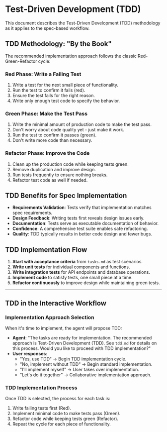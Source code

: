 # Test-Driven Development (TDD)

This document describes the Test-Driven Development (TDD) methodology as it applies to the spec-based workflow.

## TDD Methodology: "By the Book"
The recommended implementation approach follows the classic Red-Green-Refactor cycle:

### Red Phase: Write a Failing Test
1. Write a test for the next small piece of functionality.
2. Run the test to confirm it fails (red).
3. Ensure the test fails for the right reason.
4. Write only enough test code to specify the behavior.

### Green Phase: Make the Test Pass
1. Write the minimal amount of production code to make the test pass.
2. Don't worry about code quality yet - just make it work.
3. Run the test to confirm it passes (green).
4. Don't write more code than necessary.

### Refactor Phase: Improve the Code
1. Clean up the production code while keeping tests green.
2. Remove duplication and improve design.
3. Run tests frequently to ensure nothing breaks.
4. Refactor test code as well if needed.

## TDD Benefits for Spec Implementation
- **Requirements Validation**: Tests verify that implementation matches spec requirements.
- **Design Feedback**: Writing tests first reveals design issues early.
- **Documentation**: Tests serve as executable documentation of behavior.
- **Confidence**: A comprehensive test suite enables safe refactoring.
- **Quality**: TDD typically results in better code design and fewer bugs.

## TDD Implementation Flow
1. **Start with acceptance criteria** from `tasks.md` as test scenarios.
2. **Write unit tests** for individual components and functions.
3. **Write integration tests** for API endpoints and database operations.
4. **Implement code** to satisfy tests, one small piece at a time.
5. **Refactor continuously** to improve design while maintaining green tests.

---

## TDD in the Interactive Workflow

### Implementation Approach Selection
When it's time to implement, the agent will propose TDD:

- **Agent**: "The tasks are ready for implementation. The recommended approach is Test-Driven Development (TDD). See `tdd.md` for details on this process. Would you like to proceed with TDD implementation?"
- **User responses**:
  - "Yes, use TDD" → Begin TDD implementation cycle.
  - "No, implement without TDD" → Begin standard implementation.
  - "I'll implement myself" → User takes over implementation.
  - "Let's do it together" → Collaborative implementation approach.

### TDD Implementation Process
Once TDD is selected, the process for each task is:
1.  Write failing tests first (Red).
2.  Implement minimal code to make tests pass (Green).
3.  Refactor code while keeping tests green (Refactor).
4.  Repeat the cycle for each piece of functionality.